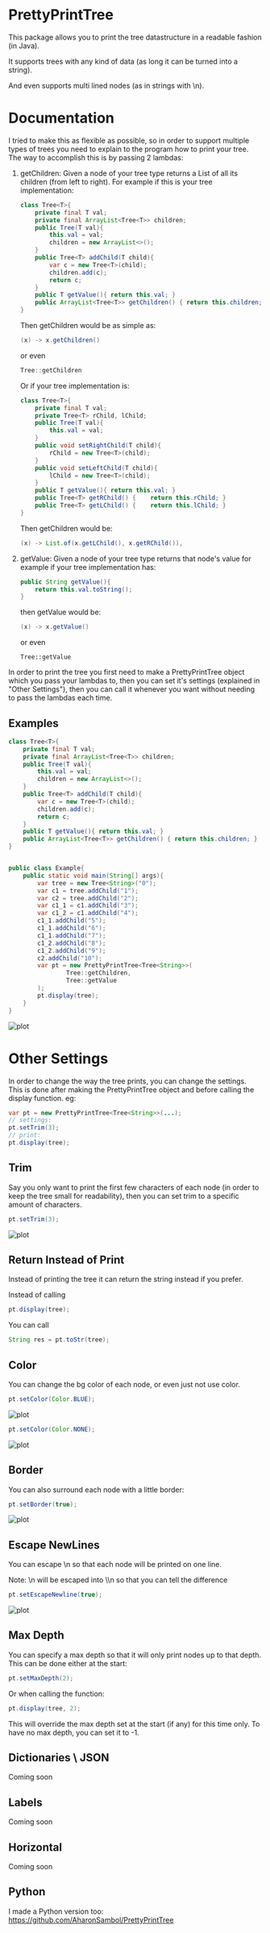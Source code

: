 # PrettyPrintTree

This package allows you to print the tree datastructure in a readable fashion (in Java).

It supports trees with any kind of data (as long it can be turned into a string).

And even supports multi lined nodes (as in strings with \n).



# Documentation

I tried to make this as flexible as possible, so in order to support multiple types of trees
you need to explain to the program how to print your tree. The way to accomplish this is by passing 2 lambdas:
1) getChildren: Given a node of your tree type returns a List of all its children (from left to right).
    For example if this is your tree implementation:
    ```java
    class Tree<T>{
        private final T val;
        private final ArrayList<Tree<T>> children;
        public Tree(T val){
            this.val = val;
            children = new ArrayList<>();
        }
        public Tree<T> addChild(T child){
            var c = new Tree<T>(child);
            children.add(c);
            return c;
        }
        public T getValue(){ return this.val; }
        public ArrayList<Tree<T>> getChildren() { return this.children; }
    }
    ```
    Then getChildren would be as simple as:
    ```java
    (x) -> x.getChildren()
    ```
    or even
    ```java
    Tree::getChildren
    ```
    Or if your tree implementation is:
    ```java
    class Tree<T>{
        private final T val;
        private Tree<T> rChild, lChild;
        public Tree(T val){
            this.val = val;
        }
        public void setRightChild(T child){
            rChild = new Tree<T>(child);
        }
        public void setLeftChild(T child){
            lChild = new Tree<T>(child);
        }
        public T getValue(){ return this.val; }
        public Tree<T> getRChild() {    return this.rChild; }
        public Tree<T> getLChild() {    return this.lChild; }
    }
    ```
    Then getChildren would be:
    ```java
    (x) -> List.of(x.getLChild(), x.getRChild()),
    ```

2) getValue: Given a node of your tree type returns that node's value
    for example if your tree implementation has:
    ```java
    public String getValue(){ 
        return this.val.toString(); 
    }
    ```
    then getValue would be:
    ```java
    (x) -> x.getValue()
    ```
    or even
    ```
    Tree::getValue
    ```


In order to print the tree you first need to make a PrettyPrintTree object which you pass your lambdas to,
then you can set it's settings (explained in "Other Settings"),
then you can call it whenever you want without needing to pass the lambdas each time.


## Examples

```java
class Tree<T>{
    private final T val;
    private final ArrayList<Tree<T>> children;
    public Tree(T val){
        this.val = val;
        children = new ArrayList<>();
    }
    public Tree<T> addChild(T child){
        var c = new Tree<T>(child);
        children.add(c);
        return c;
    }
    public T getValue(){ return this.val; }
    public ArrayList<Tree<T>> getChildren() { return this.children; }
}


public class Example{
    public static void main(String[] args){
        var tree = new Tree<String>("0");
        var c1 = tree.addChild("1");
        var c2 = tree.addChild("2");
        var c1_1 = c1.addChild("3");
        var c1_2 = c1.addChild("4");
        c1_1.addChild("5");
        c1_1.addChild("6");
        c1_1.addChild("7");
        c1_2.addChild("8");
        c1_2.addChild("9");
        c2.addChild("10");
        var pt = new PrettyPrintTree<Tree<String>>(
                Tree::getChildren,
                Tree::getValue
        );
        pt.display(tree);
    }
}
```
![plot](Images/example.JPG)


# Other Settings

In order to change the way the tree prints, you can change the settings. 
This is done after making the PrettyPrintTree object and before calling the display function.
eg:
```java
var pt = new PrettyPrintTree<Tree<String>>(...);
// settings:
pt.setTrim(3);
// print:
pt.display(tree);
```

## Trim
Say you only want to print the first few characters of each node (in order to keep the tree small for readability),
then you can set trim to a specific amount of characters.

```java
pt.setTrim(3);
```
![plot](Images/trim.JPG)


## Return Instead of Print
Instead of printing the tree it can return the string instead if you prefer.

Instead of calling
```java
pt.display(tree);
```
You can call
```java
String res = pt.toStr(tree);
```


## Color
You can change the bg color of each node, or even just not use color.

```java
pt.setColor(Color.BLUE);
```
![plot](Images/blue.JPG)
```java
pt.setColor(Color.NONE);
```
![plot](Images/no_color.JPG)


## Border
You can also surround each node with a little border:
```java
pt.setBorder(true);
```
![plot](Images/border.JPG)


## Escape NewLines
You can escape \n so that each node will be printed on one line.

Note: \\n will be escaped into \\\\n so that you can tell the difference
```java
pt.setEscapeNewline(true);
```
![plot](Images/new_line.JPG)


## Max Depth
You can specify a max depth so that it will only print nodes up to that depth.
This can be done either at the start:
```java
pt.setMaxDepth(2);
```
Or when calling the function:
```java
pt.display(tree, 2);
```
This will override the max depth set at the start (if any) for this time only.
To have no max depth, you can set it to -1.


## Dictionaries \ JSON

Coming soon


## Labels

Coming soon


## Horizontal

Coming soon 


## Python

I made a Python version too:
https://github.com/AharonSambol/PrettyPrintTree
